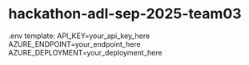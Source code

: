 # hackathon-adl-sep-2025-team03


.env template:
API_KEY=your_api_key_here
AZURE_ENDPOINT=your_endpoint_here
AZURE_DEPLOYMENT=your_deployment_here